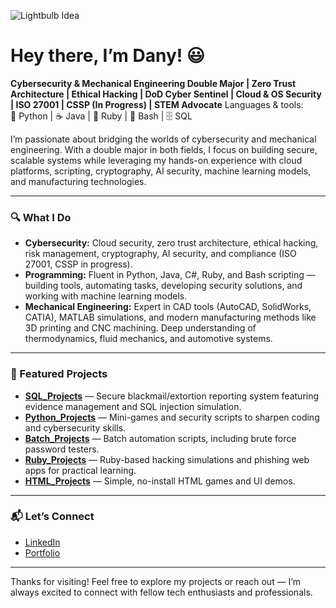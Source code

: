 ![Lightbulb Idea](https://github.com/YourUsername/YourRepoName/blob/main/assets/lightbulb.gif?raw=true)





# Hey there, I’m Dany! 😃

**Cybersecurity & Mechanical Engineering Double Major | Zero Trust Architecture | Ethical Hacking | DoD Cyber Sentinel | Cloud & OS Security | ISO 27001 | CSSP (In Progress) | STEM Advocate**
Languages & tools:  
🐍 Python | ☕ Java | 💎 Ruby | 🐚 Bash | 🗄️ SQL

I’m passionate about bridging the worlds of cybersecurity and mechanical engineering. With a double major in both fields, I focus on building secure, scalable systems while leveraging my hands-on experience with cloud platforms, scripting, cryptography, AI security, machine learning models, and manufacturing technologies.

---

### 🔍 What I Do

- **Cybersecurity:** Cloud security, zero trust architecture, ethical hacking, risk management, cryptography, AI security, and compliance (ISO 27001, CSSP in progress).  
- **Programming:** Fluent in Python, Java, C#, Ruby, and Bash scripting — building tools, automating tasks, developing security solutions, and working with machine learning models.  
- **Mechanical Engineering:** Expert in CAD tools (AutoCAD, SolidWorks, CATIA), MATLAB simulations, and modern manufacturing methods like 3D printing and CNC machining. Deep understanding of thermodynamics, fluid mechanics, and automotive systems.

---

### 🚀 Featured Projects

- [**SQL_Projects**](https://github.com/DRA3V50/SQL_Projects) — Secure blackmail/extortion reporting system featuring evidence management and SQL injection simulation.  
- [**Python_Projects**](https://github.com/DRA3V50/Python_Projects) — Mini-games and security scripts to sharpen coding and cybersecurity skills.  
- [**Batch_Projects**](https://github.com/DRA3V50/Batch_Projects) — Batch automation scripts, including brute force password testers.  
- [**Ruby_Projects**](https://github.com/DRA3V50/Ruby_Projects) — Ruby-based hacking simulations and phishing web apps for practical learning.  
- [**HTML_Projects**](https://github.com/DRA3V50/HTML_Projects) — Simple, no-install HTML games and UI demos.

---

### 📬 Let’s Connect

- [LinkedIn](https://www.linkedin.com/in/dany-arabo-625a9424a/)  
- [Portfolio](https://dra3v50.github.io/DanyArabo_Portfolio.github.io/)

---

Thanks for visiting! Feel free to explore my projects or reach out — I’m always excited to connect with fellow tech enthusiasts and professionals.
